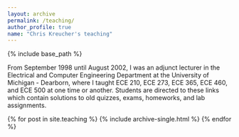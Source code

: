```yaml
---
layout: archive
permalink: /teaching/
author_profile: true
name: "Chris Kreucher's teaching"
---
```


{% include base_path %}

From September 1998 until August 2002, I was an adjunct lecturer in the Electrical 
and Computer Engineering Department at the University of Michigan - Dearborn, where 
I taught ECE 210, ECE 273, ECE 365, ECE 460, and ECE 500 at one time or another. 
Students are directed to these links which contain solutions to old quizzes, exams, 
homeworks, and lab assignments.

{% for post in site.teaching %}
  {% include archive-single.html %}
{% endfor %}
